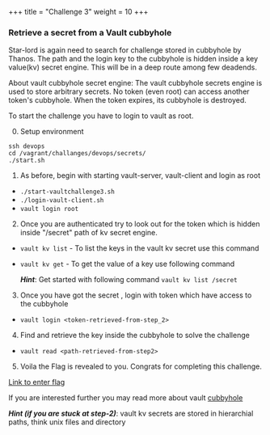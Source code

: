 +++
title = "Challenge 3"
weight = 10
+++

### Retrieve a secret from a Vault cubbyhole

Star-lord is again need to search for challenge stored in cubbyhole by Thanos.  The path and the login key to the cubbyhole is hidden inside a key value(kv) secret engine. This  will be in a deep route among few  deadends.

About vault cubbyhole secret engine: The vault cubbyhole secrets engine is used to store arbitrary secrets. No token (even root) can access another token's cubbyhole. When the token expires, its cubbyhole is destroyed.

To start the challenge you have to login to vault as root.

0. Setup environment

```
ssh devops
cd /vagrant/challanges/devops/secrets/
./start.sh
```

1. As before, begin with starting vault-server, vault-client and login as root

  - `./start-vaultchallenge3.sh`
  - `./login-vault-client.sh`
  - `vault login root`

2. Once you are authenticated try to look out for the token which is hidden inside "/secret" path of kv secret engine.
  
  - `vault kv list` - To list the keys in the vault kv secret use this command
  - `vault kv get` - To get the value of a key  use following command

    _**Hint**_: Get started with following command
    `vault kv list /secret`

3. Once you have got the secret , login with token which have access to the cubbyhole
  - `vault login <token-retrieved-from-step_2>`

4. Find and retrieve the key inside the cubbyhole to solve the challenge
 - `vault read <path-retrieved-from-step2>`

5. Voila the Flag is revealed to you. Congrats for completing this challenge. 

<a href="https://ctf.ts2019.adobe.com/challenges#SecretsMgmt3" target="_blank">Link to enter flag </a> 


If you are  interested further you may read more about vault [cubbyhole](https://www.vaultproject.io/docs/secrets/cubbyhole/index.html)

_**Hint (if you are stuck at step-2)**_: vault kv secrets are stored in hierarchial paths, think unix files and directory
